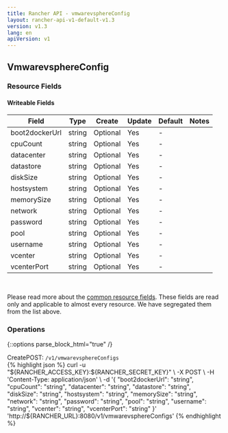 ```yaml
---
title: Rancher API - vmwarevsphereConfig
layout: rancher-api-v1-default-v1.3
version: v1.3
lang: en
apiVersion: v1
---
```


## VmwarevsphereConfig



### Resource Fields

#### Writeable Fields

Field | Type | Create | Update | Default | Notes
---|---|---|---|---|---
boot2dockerUrl | string | Optional | Yes | - | 
cpuCount | string | Optional | Yes | - | 
datacenter | string | Optional | Yes | - | 
datastore | string | Optional | Yes | - | 
diskSize | string | Optional | Yes | - | 
hostsystem | string | Optional | Yes | - | 
memorySize | string | Optional | Yes | - | 
network | string | Optional | Yes | - | 
password | string | Optional | Yes | - | 
pool | string | Optional | Yes | - | 
username | string | Optional | Yes | - | 
vcenter | string | Optional | Yes | - | 
vcenterPort | string | Optional | Yes | - | 



<br>

Please read more about the [common resource fields]({{site.baseurl}}/rancher/{{page.version}}/{{page.lang}}/api/{{page.apiVersion}}/common/). These fields are read only and applicable to almost every resource. We have segregated them from the list above.

### Operations
{::options parse_block_html="true" /}
<a id="create"></a>
<div class="action"><span class="header">Create<span class="headerright">POST:  <code>/v1/vmwarevsphereConfigs</code></span></span>
<div class="action-contents"> {% highlight json %}
curl -u "${RANCHER_ACCESS_KEY}:${RANCHER_SECRET_KEY}" \
-X POST \
-H 'Content-Type: application/json' \
-d '{
	"boot2dockerUrl": "string",
	"cpuCount": "string",
	"datacenter": "string",
	"datastore": "string",
	"diskSize": "string",
	"hostsystem": "string",
	"memorySize": "string",
	"network": "string",
	"password": "string",
	"pool": "string",
	"username": "string",
	"vcenter": "string",
	"vcenterPort": "string"
}' 'http://${RANCHER_URL}:8080/v1/vmwarevsphereConfigs'
{% endhighlight %}
</div></div>



